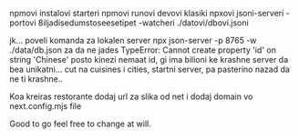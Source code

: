 npmovi instalovi starteri
npmovi runovi devovi klasiki
npxovi jsoni-serveri -portovi 8iljadisedumstoseesetipet -watcheri ./datovi/dbovi.jsoni

jk... poveli komanda za lokalen server
npx json-server -p 8765 -w ./data/db.json
za da ne jades TypeError: Cannot create property 'id' on string 'Chinese'
posto kinezi nemaat id, gi ima bilioni ke krashne server da bea unikatni...
cut na cuisines i cities, startni server, pa pasterino nazad da ne ti krashne..

Koa kreiras restorante dodaj url za slika od net i dodaj domain vo next.config.mjs file

Good to go feel free to change at will.
